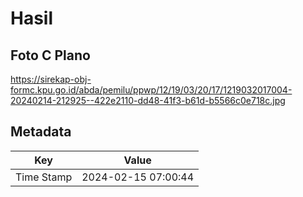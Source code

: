 # Hasil

## Foto C Plano

https://sirekap-obj-formc.kpu.go.id/abda/pemilu/ppwp/12/19/03/20/17/1219032017004-20240214-212925--422e2110-dd48-41f3-b61d-b5566c0e718c.jpg


## Metadata

| Key        | Value               |
| ---------- | ------------------- |
| Time Stamp | 2024-02-15 07:00:44 |




